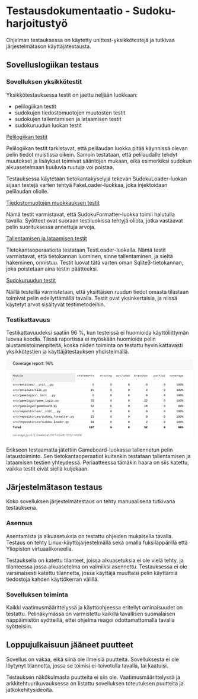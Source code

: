 # Testausdokumentaatio - Sudoku-harjoitustyö

Ohjelman testauksessa on käytetty unittest-yksikkötestejä ja tutkivaa järjestelmätason käyttäjätestausta.

## Sovelluslogiikan testaus

### Sovelluksen yksikkötestit

Yksikkötestauksessa testit on jaettu neljään luokkaan:
 - pelilogiikan testit
 - sudokujen tiedostomuotojen muutosten testit
 - sudokujen tallentamisen ja lataamisen testit
 - sudokuruudun luokan testit
 
[Pelilogiikan testit](https://github.com/Aikamoine/ot-harjoitustyo/blob/master/src/tests/logic_test.py)
 
Pelilogiikan testit tarkistavat, että pelilaudan luokka pitää käynnissä olevan pelin tiedot muistissa oikein. Samoin testataan, että pelilaudalle tehdyt muutokset ja lisäykset toimivat sääntöjen mukaan, eikä esimerkiksi sudokun alkuasetelmaan kuuluvia ruutuja voi poistaa.

Testauksessa käytetään tietokantakyselyjä tekevän SudokuLoader-luokan sijaan testejä varten tehtyä FakeLoader-luokkaa, joka injektoidaan pelilaudan oliolle.
 
[Tiedostomuotojen muokkauksen testit](https://github.com/Aikamoine/ot-harjoitustyo/blob/master/src/tests/formatter_test.py)
 
Nämä testit varmistavat, että SudokuFormatter-luokka toimii halutulla tavalla. Syötteet ovat suoraan testiluokissa tehtyjä oliota, jotka vastaavat pelin suorituksessa annettuja arvoja.

[Tallentamisen ja lataamisen testit](https://github.com/Aikamoine/ot-harjoitustyo/blob/master/src/tests/loader_test.py)

Tietokantaoperaatioita testataan TestLoader-luokalla. Nämä testit varmistavat, että tietokannan luominen, sinne tallentaminen, ja sieltä hakeminen, onnistuu. Testit luovat tätä varten oman Sqlite3-tietokannan, joka poistetaan aina testin päätteeksi.

[Sudokuruudun testit](https://github.com/Aikamoine/ot-harjoitustyo/blob/master/src/tests/tile_test.py)
 
Näillä testeillä varmistetaan, että yksittäisen ruudun tiedot omasta tilastaan toimivat pelin edellyttämällä tavalla. Testit ovat yksinkertaisia, ja niissä käytetyt arvot sisältyvät testimetodeihin.

### Testikattavuus

Testikattavuudeksi saatiin 96 %, kun testeissä ei huomioida käyttöliittymän luovaa koodia. Tässä raportissa ei myöskään huomioida pelin alustamistoimenpiteitä, koska niiden toiminta on testattu hyvin kattavasti yksikkötestien ja käyttäjätestauksen yhdistelmällä.

![coverage_report](./pictures/coverage_report.png)

Erikseen testaamatta jätettiin Gameboard-luokassa tallennetun pelin lataustoiminto. Sen tietokantaoperaatiot kuitenkin testataan tallentamisen ja lataamisen testien yhteydessä. Periaatteessa tämäkin haara on siis katettu, vaikka testit eivät siellä kuljekaan.

## Järjestelmätason testaus

Koko sovelluksen järjestelmätestaus on tehty manuaalisena tutkivana testauksena.

### Asennus

Asentamista ja alkuasetuksia on testattu ohjeiden mukaisella tavalla. Testaus on tehty Linux-käyttöjärjestelmällä sekä omalla fuksiläppärillä että Yliopiston virtuaalikoneella.

Testauksella on katettu tilanteet, joissa alkuasetuksia ei ole vielä tehty, ja tilanteessa jossa alkuasetelma on valmiiksi asennettu. Testauksessa ei ole varsinaisesti katettu tilannetta, jossa käyttäjä muuttaisi pelin käyttämiä tiedostoja kahden käyttökerran välillä.

### Sovelluksen toiminta

Kaikki vaatimusmäärittelyssä ja käyttöohjeessa eritellyt ominaisuudet on testattu. Pelinäkymässä on varmistettu kaikilla tavallisen suomalaisen näppäimistön syötteillä, ettei ohjelma reagoi odottamattomalla tavalla syötteisiin.

## Loppujulkaisuun jääneet puutteet

Sovellus on vakaa, eikä siinä ole ilmeisiä puutteita. Sovelluksesta ei ole löytynyt tilannetta, jossa se toimisi ei-toivotulla tavalla, tai kaatuisi.

Testauksen näkökulmasta puutteita ei siis ole. Vaatimusmäärittelyssä ja arkkitehtuurikuvauksessa on listattu sovelluksen toteutuksen puutteita ja jatkokehitysideoita.
